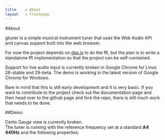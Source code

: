 ```yaml
---
title    : About
layout   : frontpage
---
```


#About

gtuner is a simple musical instrument tuner that uses the Web Audio API and canvas support built into the web browser.

For now the project depends on [dsp.js](https://github.com/corbanbrook/dsp.js) to do the fft, but the plan is to write a standalone fft implementation
so that the project can be self-contained.

Support for live audio input is currently broken in Google Chrome for Linux 28-stable and 29-beta.
The demo is working in the latest version of Google Chrome for Windows.

Bare in mind that this is still early development and it is very basic.
If you want to contribute to the project check out the documentation page and then head over to 
the github page and fork the repo, there is still much work that needs to be done.


##Demo

Cents Gauge view is currently broken.  
The tuner is running with the reference frequency set at a standard **A4 440Hz** and the following properties:
